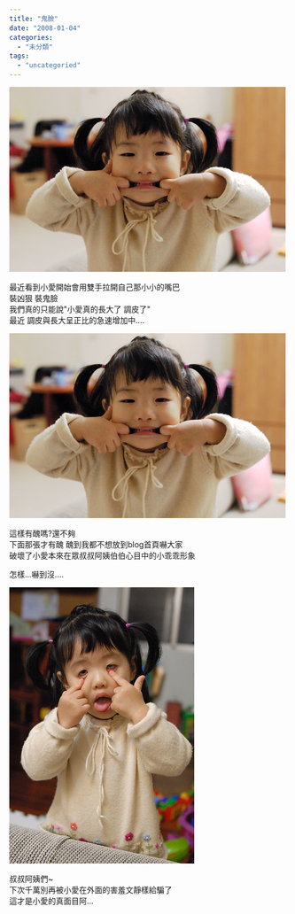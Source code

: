 ```yaml
---
title: "鬼臉"
date: "2008-01-04"
categories: 
  - "未分類"
tags: 
  - "uncategoried"
---
```


![](images/2164854390_05dea398d8.jpg)

最近看到小愛開始會用雙手拉開自己那小小的嘴巴  
裝凶狠 裝鬼臉  
我們真的只能說"小愛真的長大了 調皮了"  
最近 調皮與長大呈正比的急速增加中....  
  
![](images/2164854390_05dea398d8.jpg)  
  
這樣有醜嗎?還不夠  
下面那張才有醜 醜到我都不想放到blog首頁嚇大家  
破壞了小愛本來在眾叔叔阿姨伯伯心目中的小乖乖形象

  
怎樣...嚇到沒....  
  
![](images/2164056161_9eb88b9d90.jpg)  
  
叔叔阿姨們~  
下次千萬別再被小愛在外面的害羞文靜樣給騙了  
這才是小愛的真面目阿...
